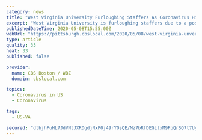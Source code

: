 ```yaml
---
category: news
title: "West Virginia University Furloughing Staffers As Coronavirus Hits Revenues"
excerpt: "West Virginia University is furloughing staffers due to a possible $40 million loss from the coronavirus pandemic."
publishedDateTime: 2020-05-08T15:55:00Z
webUrl: "https://pittsburgh.cbslocal.com/2020/05/08/west-virginia-unversity-furloughs-coronavirus-pandemic/"
type: article
quality: 33
heat: 33
published: false

provider:
  name: CBS Boston / WBZ
  domain: cbslocal.com

topics:
  - Coronavirus in US
  - Coronavirus

tags:
  - US-VA

secured: "dtbjhPuHL7JdVNtJXRDgdjNxP0j49rYOsQE/Mz7bRfDEGLlxM9FpQrSQ7t7UyMFH4i8T4k5n2cAbBRKkN2KCTMWU2MUeTzPGkT7/iHdQEOUt3bj3/nIVSZLHJxTqxphlORbF+Lg9xSmkUPZ4+Emg/urzwgk38yWT1qxRDm5AB9Ak8qWdIrY+ay5p1hMMAVaYBOInddpesw0Hq7vbq98EYjnnxi+unKoy+UPAI3GVjgBz43mMwMO3RUa1CkraiypmELqOwwuPBj0ALUwv9Ndww1qXWED+F++rQGPoh0tkc46nX+FZ3nKHS95CuyYGxdLQMrrRiSt1pywG4h1X0nx+mbGWjn/2rV5jfy+qYQcxNfOmMjseFj93D9V3W685/RP4VUTw9nkRv/PQQ4aG0ytnirkvvKpcjcFDiXob/nNPk9KG+voV343d/LP+8NCd1j/kFHl9fO/g0OpGRv8NQzX3ai4NW3W1WZUhmwtXdXsa1wI=;Bx6dL5WYMn9r9dIEYN/jGg=="
---
```


